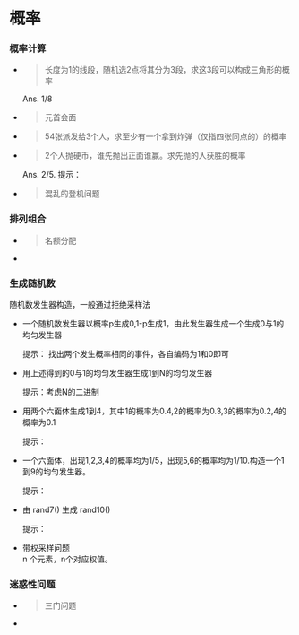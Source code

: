 # 概率


### 概率计算

- > 长度为1的线段，随机选2点将其分为3段，求这3段可以构成三角形的概率

    Ans. 1/8
- > 元首会面

- > 54张派发给3个人，求至少有一个拿到炸弹（仅指四张同点的）的概率

- > 2个人抛硬币，谁先抛出正面谁赢。求先抛的人获胜的概率

    Ans. 2/5. 提示：
- > 混乱的登机问题

### 排列组合

- > 名额分配
- 

### 生成随机数

随机数发生器构造，一般通过拒绝采样法

- 一个随机数发生器以概率p生成0,1-p生成1，由此发生器生成一个生成0与1的均匀发生器

    提示： 找出两个发生概率相同的事件，各自编码为1和0即可
-  用上述得到的0与1的均匀发生器生成1到N的均匀发生器

    提示：考虑N的二进制
- 用两个六面体生成1到4，其中1的概率为0.4,2的概率为0.3,3的概率为0.2,4的概率为0.1

    提示：
- 一个六面体，出现1,2,3,4的概率均为1/5，出现5,6的概率均为1/10.构造一个1到9的均匀发生器。

    提示：
- 由 rand7() 生成 rand10()

    提示：
- 带权采样问题  
    n 个元素，n个对应权值。

### 迷惑性问题

- > 三门问题
- 
